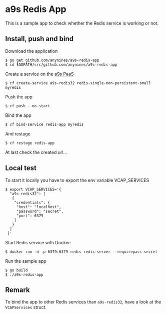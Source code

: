 # a9s Redis App

This is a sample app to check whether the Redis service is working or not.

## Install, push and bind

Download the application
```
$ go get github.com/anynines/a9s-redis-app
$ cd $GOPATH/src/github.com/anynines/a9s-redis-app
```

Create a service on the [a9s PaaS](https://paas.anynines.com)
```
$ cf create-service a9s-redis32 redis-single-non-persistent-small myredis
```

Push the app
```
$ cf push --no-start
```

Bind the app
```
$ cf bind-service redis-app myredis
```

And restage
```
$ cf restage redis-app
```

At last check the created url...


## Local test

To start it locally you have to export the env variable VCAP_SERVICES
```
$ export VCAP_SERVICES='{
  "a9s-redis32": [
   {
    "credentials": {
     "host": "localhost",
     "password": "secret",
     "port": 6379
    }
   }
  ]
 }'
 ```

Start Redis service with Docker:
```shell
$ docker run -d -p 6379:6379 redis redis-server --requirepass secret
```

Run the sample app
```
$ go build
$ ./a9s-redis-app
```

## Remark

To bind the app to other Redis services than `a9s-redis32`, have a look at the `VCAPServices` struct.
